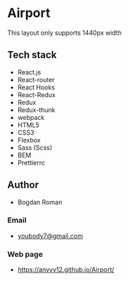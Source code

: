 # Airport

This layout only supports 1440px width

## Tech stack

- React.js
- React-router
- React Hooks
- React-Redux
- Redux
- Redux-thunk
- webpack
- HTML5
- CSS3
- Flexbox
- Sass (Scss)
- BEM
- Prettierrc

## Author

- Bogdan Roman

### Email

- youbody7@gmail.com

### Web page

- https://anvvy12.github.io/Airport/

